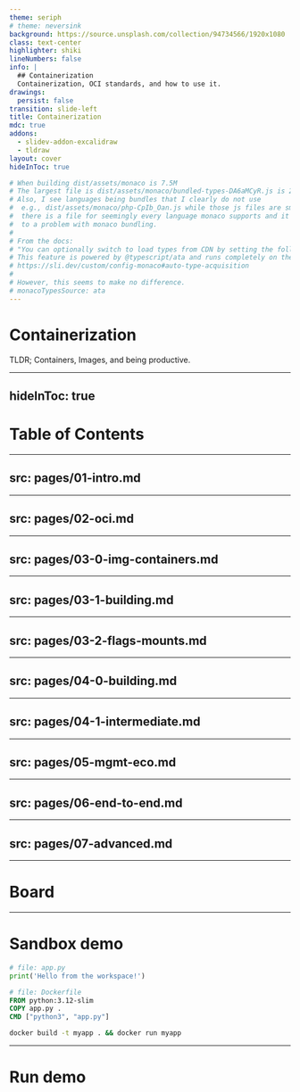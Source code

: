 ```yaml
---
theme: seriph
# theme: neversink
background: https://source.unsplash.com/collection/94734566/1920x1080
class: text-center
highlighter: shiki
lineNumbers: false
info: |
  ## Containerization
  Containerization, OCI standards, and how to use it.
drawings:
  persist: false
transition: slide-left
title: Containerization
mdc: true
addons:
  - slidev-addon-excalidraw
  - tldraw
layout: cover
hideInToc: true

# When building dist/assets/monaco is 7.5M
# The largest file is dist/assets/monaco/bundled-types-DA6aMCyR.js is 2MB
# Also, I see languages being bundles that I clearly do not use
#  e.g., dist/assets/monaco/php-CpIb_Oan.js while those js files are small
#  there is a file for seemingly every language monaco supports and it points
#  to a problem with monaco bundling.
#
# From the docs:
# "You can optionally switch to load types from CDN by setting the following headmatter
# This feature is powered by @typescript/ata and runs completely on the client-side."
# https://sli.dev/custom/config-monaco#auto-type-acquisition
#
# However, this seems to make no difference.
# monacoTypesSource: ata
---
```



# Containerization

TLDR; Containers, Images, and being productive.

---
hideInToc: true
---

# Table of Contents

<Toc maxDepth="1" columns="2" />

---
src: pages/01-intro.md
---

---
src: pages/02-oci.md
---

---
src: pages/03-0-img-containers.md
---

---
src: pages/03-1-building.md
---

---
src: pages/03-2-flags-mounts.md
---

---
src: pages/04-0-building.md
---

---
src: pages/04-1-intermediate.md
---

---
src: pages/05-mgmt-eco.md
---

---
src: pages/06-end-to-end.md
---

---
src: pages/07-advanced.md
---

<!-- --- -->
<!-- layout: center -->
<!-- class: text-center -->
<!-- --- -->
<!---->
<!-- # References -->
<!---->
<!-- [Documentation](https://docs.docker.com/) · [GitHub](https://github.com/docker) · [Docker Hub](https://hub.docker.com/) -->
<!---->
<!-- <div class="pt-12"> -->
<!--   <span class="px-2 py-1"> -->
<!--     Made with Slidev -->
<!--   </span> -->
<!-- </div> -->

---

# Board

<tldraw class="inset-0 w-full h-full" doc="tldraw/doc-Gan_pT8nhnkhJSrLPb8V8.json"></tldraw>

<!--
Switch to this slide when i need to draw things
-->

---

# Sandbox demo

<div class="grid grid-cols-2 gap-4">

<div>

```python {monaco-run} {autorun:false}
# file: app.py
print('Hello from the workspace!')
```

</div>

<div>

```dockerfile {monaco-run} {autorun:false}
# file: Dockerfile
FROM python:3.12-slim
COPY app.py .
CMD ["python3", "app.py"]
```

</div>

</div>

```bash {monaco-run} {autorun:false}
docker build -t myapp . && docker run myapp
```
---

# Run demo

<RunButton cmd="docker run hello-world" />
